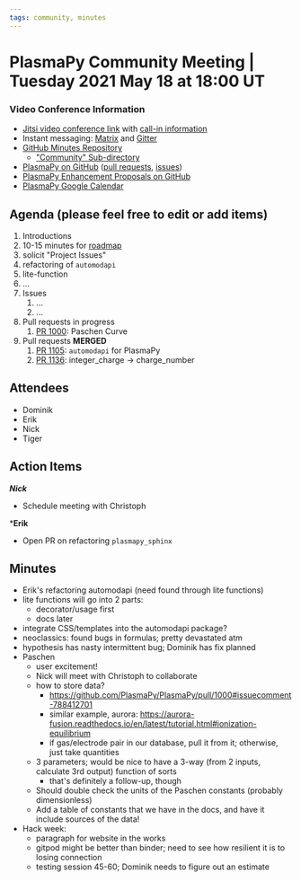 ```yaml
---
tags: community, minutes
---
```


# PlasmaPy Community Meeting | Tuesday 2021 May 18 at 18:00 UT

### Video Conference Information
* [Jitsi video conference link](https://meet.jit.si/plasmapy) with [call-in information](https://meet.jit.si/static/dialInInfo.html?room=plasmapy) 
* Instant messaging: [Matrix](https://app.element.io/#/room/#plasmapy:openastronomy.org) and [Gitter](https://gitter.im/PlasmaPy/Lobby)
* [GitHub Minutes Repository](https://github.com/PlasmaPy/plasmapy-project/tree/master/minutes)
    * ["Community" Sub-directory](https://github.com/PlasmaPy/plasmapy-project/tree/master/minutes/_community)
* [PlasmaPy on GitHub](https://github.com/PlasmaPy/plasmapy) ([pull requests](https://github.com/PlasmaPy/plasmapy/pulls), [issues](https://github.com/PlasmaPy/plasmapy/issues))
* [PlasmaPy Enhancement Proposals on GitHub](https://github.com/PlasmaPy/PlasmaPy-PLEPs) 
* [PlasmaPy Google Calendar](https://calendar.google.com/calendar?cid=bzVsb3ZkcW0zaWxsam00ZTlrMDd2cmw5bWdAZ3JvdXAuY2FsZW5kYXIuZ29vZ2xlLmNvbQ)

## Agenda (please feel free to edit or add items)

1. Introductions
2. 10-15 minutes for [roadmap](https://hackmd.io/@plasmapy)
3. solicit "Project Issues"
4. refactoring of `automodapi`
5. lite-function
6. ...
7. Issues
    1. ...
    2. ...
8. Pull requests in progress 
    1. [PR 1000](https://github.com/PlasmaPy/PlasmaPy/pull/1000): Paschen Curve
9. Pull requests **MERGED**
    1. [PR 1105](https://github.com/PlasmaPy/PlasmaPy/pull/1105): `automodapi` for PlasmaPy
    2. [PR 1136](https://github.com/PlasmaPy/PlasmaPy/pull/1136): integer_charge → charge_number
    
## Attendees

* Dominik
* Erik
* Nick
* Tiger

## Action Items

***Nick***
* Schedule meeting with Christoph

***Erik**
* Open PR on refactoring `plasmapy_sphinx`

## Minutes

* Erik's refactoring automodapi (need found through lite functions)
* lite functions will go into 2 parts:
    * decorator/usage first
    * docs later
* integrate CSS/templates into the automodapi package?
* neoclassics: found bugs in formulas; pretty devastated atm
* hypothesis has nasty intermittent bug; Dominik has fix planned
* Paschen
    * user excitement!
    * Nick will meet with Christoph to collaborate
    * how to store data?
        * https://github.com/PlasmaPy/PlasmaPy/pull/1000#issuecomment-788412701
        * similar example, aurora: https://aurora-fusion.readthedocs.io/en/latest/tutorial.html#ionization-equilibrium
        * if gas/electrode pair in our database, pull it from it; otherwise, just take quantities
    * 3 parameters; would be nice to have a 3-way (from 2 inputs, calculate 3rd output) function of sorts
        * that's definitely a follow-up, though
    * Should double check the units of the Paschen constants (probably dimensionless)
    * Add a table of constants that we have in the docs, and have it include sources of the data!
* Hack week:
    * paragraph for website in the works
    * gitpod might be better than binder; need to see how resilient it is to losing connection
    * testing session 45-60; Dominik needs to figure out an estimate